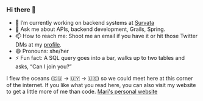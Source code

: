### Hi there 👋

- 🔭 I’m currently working on backend systems at [Survata](https://www.survata.com/)
- 💬 Ask me about APIs, backend development, Grails, Spring.
- 📫 How to reach me: Shoot me an email if you have it or hit those Twitter DMs at my [profile](https://twitter.com/mlescaille).
- 😄 Pronouns: she/her
- ⚡ Fun fact: A SQL query goes into a bar, walks up to two tables and asks, “Can I join you?”

I flew the oceans (🇨🇺 -> 🇺🇾 -> 🇺🇸) so we could meet here at this corner of the internet.
If you like what you read here, you can also visit my website to get a little more of me than code. [Mari's personal website](https://www.mlescaille.com/)

<!--
**mlescaille/mlescaille** is a ✨ _special_ ✨ repository because its `README.md` (this file) appears on your GitHub profile.

Here are some ideas to get you started:

- 🔭 I’m currently working on ...
- 🌱 I’m currently learning ...
- 👯 I’m looking to collaborate on ...
- 🤔 I’m looking for help with ...
- 💬 Ask me about ...
- 📫 How to reach me: ...
- 😄 Pronouns: ...
- ⚡ Fun fact: ...
-->
